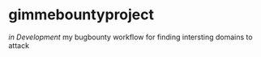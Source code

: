 # gimmebountyproject
*in Development*  my bugbounty workflow for finding intersting domains to attack 

